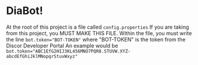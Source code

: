 # DiaBot!

At the root of this project is a file called `config.properties`
If you are taking from this project, you MUST MAKE THIS FILE.
Within the file, you must write the line `bot.token="BOT-TOKEN"` where "BOT-TOKEN" is the token from the Discor Developer Portal
An example would be `bot.token="ABC1EfG2HIJ3KL456MNO7PQR8.STUVW.XYZ-abcdEfGhiJklMNopqrStuvWxyz"`
